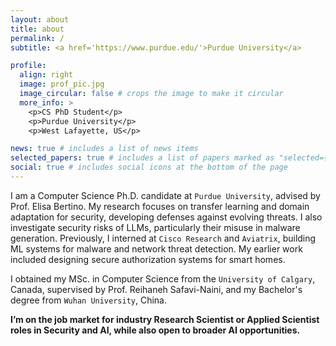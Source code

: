 ```yaml
---
layout: about
title: about
permalink: /
subtitle: <a href='https://www.purdue.edu/'>Purdue University</a> 

profile:
  align: right
  image: prof_pic.jpg
  image_circular: false # crops the image to make it circular
  more_info: >
    <p>CS PhD Student</p>
    <p>Purdue University</p>
    <p>West Lafayette, US</p>

news: true # includes a list of news items
selected_papers: true # includes a list of papers marked as "selected={true}"
social: true # includes social icons at the bottom of the page
---
```


<!-- Write your biography here. Tell the world about yourself. Link to your favorite [subreddit](http://reddit.com). You can put a picture in, too. The code is already in, just name your picture `prof_pic.jpg` and put it in the `img/` folder.

Put your address / P.O. box / other info right below your picture. You can also disable any of these elements by editing `profile` property of the YAML header of your `_pages/about.md`. Edit `_bibliography/papers.bib` and Jekyll will render your [publications page](/al-folio/publications/) automatically.

Link to your social media connections, too. This theme is set up to use [Font Awesome icons](https://fontawesome.com/) and [Academicons](https://jpswalsh.github.io/academicons/), like the ones below. Add your Facebook, Twitter, LinkedIn, Google Scholar, or just disable all of them. -->



I am a Computer Science Ph.D. candidate at `Purdue University`, advised by Prof. Elisa Bertino. My research focuses on transfer learning and domain adaptation for security, developing defenses against evolving threats. I also investigate security risks of LLMs, particularly their misuse in malware generation. Previously, I interned at `Cisco Research` and `Aviatrix`, building ML systems for malware and network threat detection. My earlier work included designing secure authorization systems for smart homes.


I obtained my MSc. in Computer Science from the `University of Calgary`, Canada, supervised by Prof. Reihaneh Safavi-Naini, and my Bachelor's degree from `Wuhan University`, China.

**I’m on the job market for industry Research Scientist or Applied Scientist roles in Security and AI, while also open to broader AI opportunities.**


